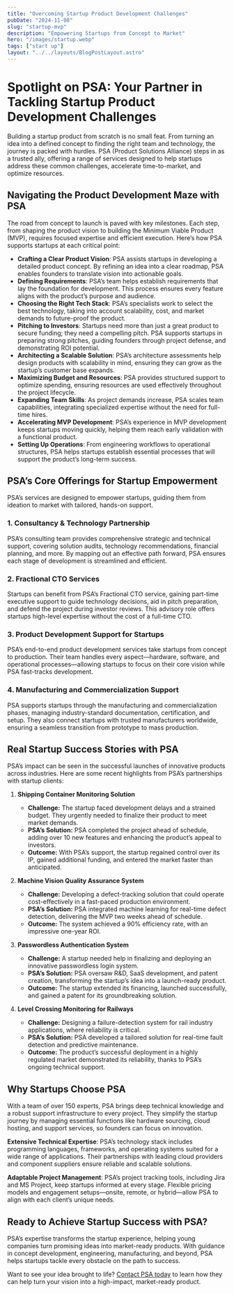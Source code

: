 ```yaml
---
title: "Overcoming Startup Product Development Challenges"
pubDate: "2024-11-08"
slug: "startup-mvp"
description: "Empowering Startups from Concept to Market"
hero: "/images/startup.webp"
tags: ["start up"]
layout: "../../layouts/BlogPostLayout.astro"
---
```


# Spotlight on PSA: Your Partner in Tackling Startup Product Development Challenges

Building a startup product from scratch is no small feat. From turning an idea into a defined concept to finding the right team and technology, the journey is packed with hurdles. PSA (Product Solutions Alliance) steps in as a trusted ally, offering a range of services designed to help startups address these common challenges, accelerate time-to-market, and optimize resources.

## Navigating the Product Development Maze with PSA

The road from concept to launch is paved with key milestones. Each step, from shaping the product vision to building the Minimum Viable Product (MVP), requires focused expertise and efficient execution. Here’s how PSA supports startups at each critical point:

- **Crafting a Clear Product Vision**: PSA assists startups in developing a detailed product concept. By refining an idea into a clear roadmap, PSA enables founders to translate vision into actionable goals.
- **Defining Requirements**: PSA’s team helps establish requirements that lay the foundation for development. This process ensures every feature aligns with the product’s purpose and audience.
- **Choosing the Right Tech Stack**: PSA’s specialists work to select the best technology, taking into account scalability, cost, and market demands to future-proof the product.
- **Pitching to Investors**: Startups need more than just a great product to secure funding; they need a compelling pitch. PSA supports startups in preparing strong pitches, guiding founders through project defense, and demonstrating ROI potential.
- **Architecting a Scalable Solution**: PSA’s architecture assessments help design products with scalability in mind, ensuring they can grow as the startup’s customer base expands.
- **Maximizing Budget and Resources**: PSA provides structured support to optimize spending, ensuring resources are used effectively throughout the project lifecycle.
- **Expanding Team Skills**: As project demands increase, PSA scales team capabilities, integrating specialized expertise without the need for full-time hires.
- **Accelerating MVP Development**: PSA’s experience in MVP development keeps startups moving quickly, helping them reach early validation with a functional product.
- **Setting Up Operations**: From engineering workflows to operational structures, PSA helps startups establish essential processes that will support the product’s long-term success.

## PSA’s Core Offerings for Startup Empowerment

PSA’s services are designed to empower startups, guiding them from ideation to market with tailored, hands-on support.

### 1. Consultancy & Technology Partnership
PSA’s consulting team provides comprehensive strategic and technical support, covering solution audits, technology recommendations, financial planning, and more. By mapping out an effective path forward, PSA ensures each stage of development is streamlined and efficient.

### 2. Fractional CTO Services
Startups can benefit from PSA’s Fractional CTO service, gaining part-time executive support to guide technology decisions, aid in pitch preparation, and defend the project during investor reviews. This advisory role offers startups high-level expertise without the cost of a full-time CTO.

### 3. Product Development Support for Startups
PSA’s end-to-end product development services take startups from concept to production. Their team handles every aspect—hardware, software, and operational processes—allowing startups to focus on their core vision while PSA fast-tracks development.

### 4. Manufacturing and Commercialization Support
PSA supports startups through the manufacturing and commercialization phases, managing industry-standard documentation, certification, and setup. They also connect startups with trusted manufacturers worldwide, ensuring a seamless transition from prototype to mass production.

## Real Startup Success Stories with PSA

PSA’s impact can be seen in the successful launches of innovative products across industries. Here are some recent highlights from PSA’s partnerships with startup clients:

1. **Shipping Container Monitoring Solution**
   - **Challenge:** The startup faced development delays and a strained budget. They urgently needed to finalize their product to meet market demands.
   - **PSA’s Solution:** PSA completed the project ahead of schedule, adding over 10 new features and enhancing the product’s appeal to investors.
   - **Outcome:** With PSA’s support, the startup regained control over its IP, gained additional funding, and entered the market faster than anticipated.

2. **Machine Vision Quality Assurance System**
   - **Challenge:** Developing a defect-tracking solution that could operate cost-effectively in a fast-paced production environment.
   - **PSA’s Solution:** PSA integrated machine learning for real-time defect detection, delivering the MVP two weeks ahead of schedule.
   - **Outcome:** The system achieved a 90% efficiency rate, with an impressive one-year ROI.

3. **Passwordless Authentication System**
   - **Challenge:** A startup needed help in finalizing and deploying an innovative passwordless login system.
   - **PSA’s Solution:** PSA oversaw R&D, SaaS development, and patent creation, transforming the startup’s idea into a launch-ready product.
   - **Outcome:** The startup extended its financing, launched successfully, and gained a patent for its groundbreaking solution.

4. **Level Crossing Monitoring for Railways**
   - **Challenge:** Designing a failure-detection system for rail industry applications, where reliability is critical.
   - **PSA’s Solution:** PSA developed a tailored solution for real-time fault detection and predictive maintenance.
   - **Outcome:** The product’s successful deployment in a highly regulated market demonstrated its reliability, thanks to PSA’s ongoing technical support.

## Why Startups Choose PSA

With a team of over 150 experts, PSA brings deep technical knowledge and a robust support infrastructure to every project. They simplify the startup journey by managing essential functions like hardware sourcing, cloud hosting, and support services, so founders can focus on innovation.

**Extensive Technical Expertise**: PSA’s technology stack includes programming languages, frameworks, and operating systems suited for a wide range of applications. Their partnerships with leading cloud providers and component suppliers ensure reliable and scalable solutions.

**Adaptable Project Management**: PSA’s project tracking tools, including Jira and MS Project, keep startups informed at every stage. Flexible pricing models and engagement setups—onsite, remote, or hybrid—allow PSA to align with each client’s unique needs.

## Ready to Achieve Startup Success with PSA?

PSA’s expertise transforms the startup experience, helping young companies turn promising ideas into market-ready products. With guidance in concept development, engineering, manufacturing, and beyond, PSA helps startups tackle every obstacle on the path to success.

Want to see your idea brought to life? [Contact PSA today](https://www.psa.inc/scalability-as-a-service/startup-product-development/) to learn how they can help turn your vision into a high-impact, market-ready product.

